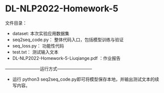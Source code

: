 # DL-NLP2022-Homework-5

文件目录：
+ dataset: 本次实验应用数据集
+ seq2seq_code.py： 整体代码入口，包括模型训练与验证
+ seq_loss.py： 功能性代码
+ test.txt： 测试输入文本
+ DL-NLP2022-Homework-5-Liuqiange.pdf ：作业报告


————————运行方式————————
+ 运行 python3 seq2seq_code.py即可将模型保存本地，并输出测试文本的续写内容。
